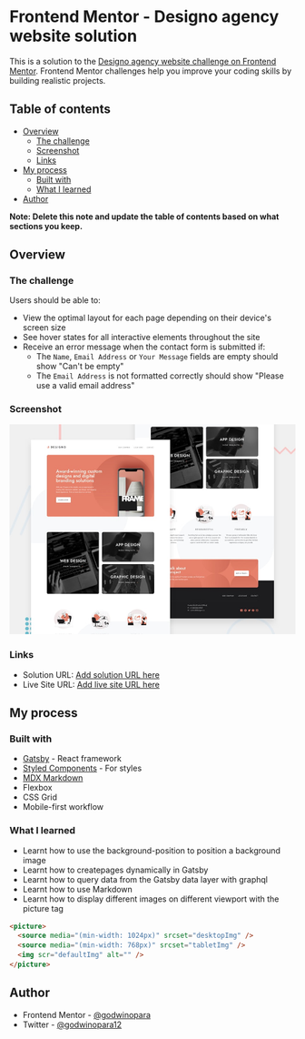 # Frontend Mentor - Designo agency website solution

This is a solution to the [Designo agency website challenge on Frontend Mentor](https://www.frontendmentor.io/challenges/designo-multipage-website-G48K6rfUT). Frontend Mentor challenges help you improve your coding skills by building realistic projects.

## Table of contents

- [Overview](#overview)
  - [The challenge](#the-challenge)
  - [Screenshot](#screenshot)
  - [Links](#links)
- [My process](#my-process)
  - [Built with](#built-with)
  - [What I learned](#what-i-learned)
- [Author](#author)

**Note: Delete this note and update the table of contents based on what sections you keep.**

## Overview

### The challenge

Users should be able to:

- View the optimal layout for each page depending on their device's screen size
- See hover states for all interactive elements throughout the site
- Receive an error message when the contact form is submitted if:
  - The `Name`, `Email Address` or `Your Message` fields are empty should show "Can't be empty"
  - The `Email Address` is not formatted correctly should show "Please use a valid email address"

### Screenshot

![Preview](./preview.jpg)

### Links

- Solution URL: [Add solution URL here](https://your-solution-url.com)
- Live Site URL: [Add live site URL here](https://designo-site.netlify.app)

## My process

### Built with

- [Gatsby](https://gatsbyjs.com/) - React framework
- [Styled Components](https://styled-components.com/) - For styles
- [MDX Markdown](https://mdxjs.com)
- Flexbox
- CSS Grid
- Mobile-first workflow

### What I learned

- Learnt how to use the background-position to position a background image
- Learnt how to createpages dynamically in Gatsby
- Learnt how to query data from the Gatsby data layer with graphql
- Learnt how to use Markdown
- Learnt how to display different images on different viewport with the picture tag

```html
<picture>
  <source media="(min-width: 1024px)" srcset="desktopImg" />
  <source media="(min-width: 768px)" srcset="tabletImg" />
  <img scr="defaultImg" alt="" />
</picture>
```

## Author

- Frontend Mentor - [@godwinopara](https://www.frontendmentor.io/profile/godwinopara)
- Twitter - [@godwinopara12](https://www.twitter.com/godwinopara12)

